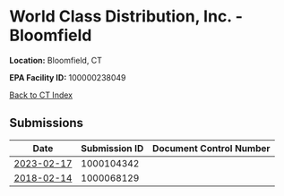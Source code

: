 # World Class Distribution, Inc. - Bloomfield

**Location:** Bloomfield, CT

**EPA Facility ID:** 100000238049

[Back to CT Index](../../index.md)

## Submissions

| Date | Submission ID | Document Control Number |
|------|--------------|-------------------------|
| [2023-02-17](submissions/1000104342.md) | 1000104342 |  |
| [2018-02-14](submissions/1000068129.md) | 1000068129 |  |
